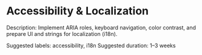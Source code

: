 # Accessibility & Localization

Description: Implement ARIA roles, keyboard navigation, color contrast, and prepare UI and strings for localization (i18n).

Suggested labels: accessibility, i18n
Suggested duration: 1–3 weeks